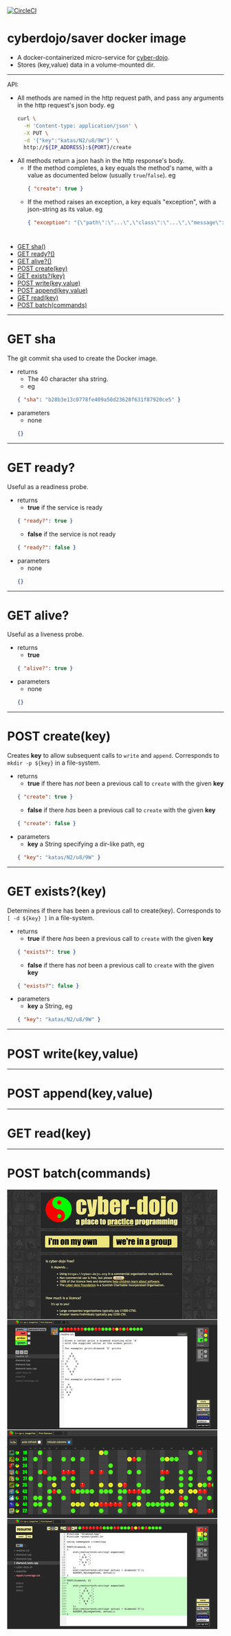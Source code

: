 
[![CircleCI](https://circleci.com/gh/cyber-dojo/saver.svg?style=svg)](https://circleci.com/gh/cyber-dojo/saver)

# cyberdojo/saver docker image

- A docker-containerized micro-service for [cyber-dojo](http://cyber-dojo.org).
- Stores (key,value) data in a volume-mounted dir.

- - - -
API:
  * All methods are named in the http request path, and pass any
    arguments in the http request's json body. eg
    ```bash
    curl \
      -H 'Content-type: application/json' \
      -X PUT \
      -d '{"key":"katas/N2/u8/9W"}' \
      http://${IP_ADDRESS}:${PORT}/create
    ```
  * All methods return a json hash in the http response's body.
    * If the method completes, a key equals the method's name, with
      a value as documented below (usually ```true```/```false```). eg
      ```json
      { "create": true }
      ```
    * If the method raises an exception, a key equals "exception", with
      a json-string as its value. eg
      ```json
      { "exception": "{\"path\":\"...\",\"class\":\"...\",\"message\":\"...\"}" }
      ```

#
- [GET sha()](#get-sha)
- [GET ready?()](#get-ready)
- [GET alive?()](#get-alive)
- [POST create(key)](#post-createkey)
- [GET exists?(key)](#get-existskey)
- [POST write(key,value)](#post-writekeyvalue)
- [POST append(key,value)](#post-appendkeyvalue)
- [GET read(key)](#get-readkey)
- [POST batch(commands)](#get-batchcommands)

- - - -
# GET sha
The git commit sha used to create the Docker image.
- returns
  * The 40 character sha string.
  * eg
  ```json
  { "sha": "b28b3e13c0778fe409a50d23628f631f87920ce5" }
  ```
- parameters
  * none
  ```json
  {}
  ```

- - - -
# GET ready?
Useful as a readiness probe.
- returns
  * **true** if the service is ready
  ```json
  { "ready?": true }
  ```
  * **false** if the service is not ready
  ```json
  { "ready?": false }
  ```
- parameters
  * none
  ```json
  {}
  ```

- - - -
# GET alive?
Useful as a liveness probe.
- returns
  * **true**
  ```json
  { "alive?": true }
  ```
- parameters
  * none
  ```json
  {}
  ```

- - - -
# POST create(key)
Creates **key** to allow subsequent calls to ```write``` and ```append```.
Corresponds to ```mkdir -p ${key}``` in a file-system.
- returns
  * **true** if there has _not_ been a previous call to ```create``` with the given **key**
  ```json
  { "create": true }
  ```
  * **false** if there _has_ been a previous call to ```create``` with the given **key**
  ```json
  { "create": false }
  ```
- parameters
  * **key** a String specifying a dir-like path, eg
  ```json
  { "key": "katas/N2/u8/9W" }
  ```

- - - -
# GET exists?(key)
Determines if there has been a previous call to create(key).
Corresponds to ```[ -d ${key} ]``` in a file-system.
- returns
  * **true** if there _has_ been a previous call to ```create``` with the given **key**
  ```json
  { "exists?": true }
  ```
  * **false** if there has _not_ been a previous call to ```create``` with the given **key**
  ```json
  { "exists?": false }
  ```
- parameters
  * **key** a String, eg
  ```json
  { "key": "katas/N2/u8/9W" }
  ```

- - - -
# POST write(key,value)

- - - -
# POST append(key,value)

- - - -
# GET read(key)

- - - -
# POST batch(commands)

![cyber-dojo.org home page](https://github.com/cyber-dojo/cyber-dojo/blob/master/shared/home_page_snapshot.png)
